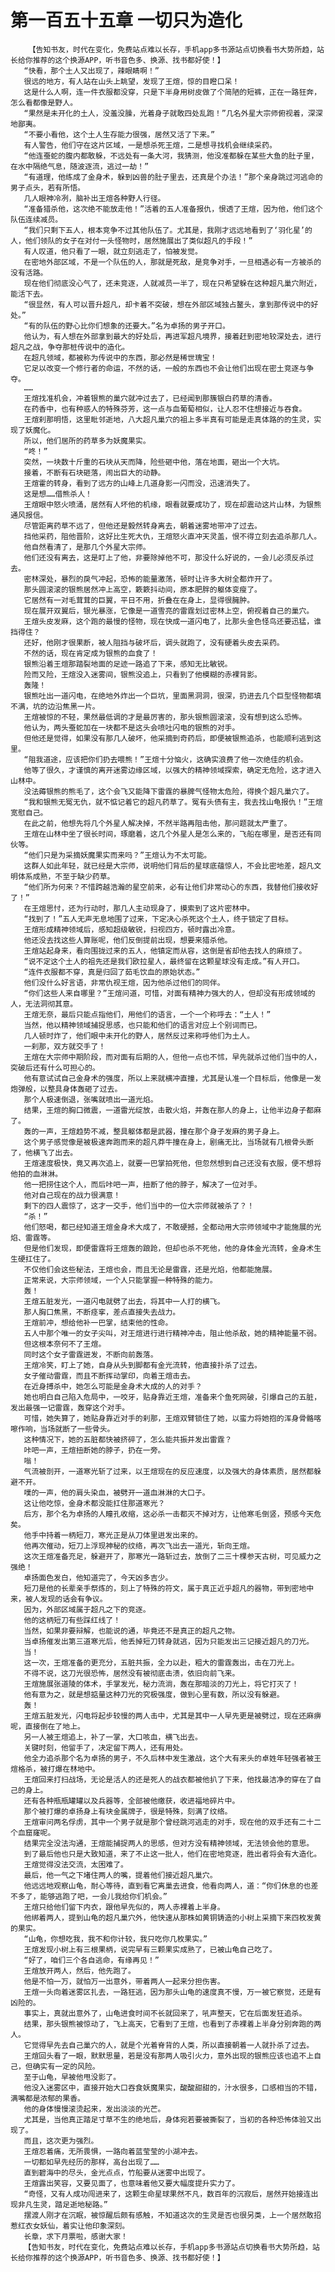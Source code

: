 # 第一百五十五章 一切只为造化
        【告知书友，时代在变化，免费站点难以长存，手机app多书源站点切换看书大势所趋，站长给你推荐的这个换源APP，听书音色多、换源、找书都好使！】
       “快看，那个土人又出现了，辣眼睛啊！”
       很远的地方，有人站在山头上眺望，发现了王煊，惊的目瞪口呆！
       这是什么人啊，连一件衣服都没穿，只是下半身用树皮做了个简陋的短裤，正在一路狂奔，怎么看都像是野人。
       “果然是未开化的土人，没羞没臊，光着身子就敢四处乱跑！”几名外星大宗师俯视着，深深地鄙夷。
       “不要小看他，这个土人生存能力很强，居然又活了下来。”
       有人警告，他们守在这片区域，一是想杀死王煊，二是想寻找机会继续采药。
       “他连蚕蛇的腹内都敢躲，不远处有一条大河，我猜测，他没准都躲在某些大鱼的肚子里，在水中隔绝气息，随波逐流，逃过一劫！”
       “有道理，他练成了金身术，躲到凶兽的肚子里去，还真是个办法！”那个亲身跳过河逃命的男子点头，若有所悟。
       几人眼神冷冽，脑补出王煊各种野人行径。
       “准备猎杀他，这次绝不能放走他！”活着的五人准备报仇，恨透了王煊，因为他，他们这个队伍连续减员。
       “我们只剩下五人，根本竞争不过其他队伍了。尤其是，我刚才远远地看到了‘羽化星’的人，他们领队的女子在对付一头怪物时，居然施展出了类似超凡的手段！”
       有人叹道，他只看了一眼，就立刻逃走了，怕被发觉。
       在密地外部区域，不是一个队伍的人，那就是死敌，是竞争对手，一旦相遇必有一方被杀的没有活路。
       现在他们彻底没心气了，还未竞逐，人就减员一半了，现在只希望躲在这种超凡巢穴附近，能活下去。
       “很显然，有人可以晋升超凡，却卡着不突破，想在外部区域独占鳌头，拿到那传说中的好处。”
       “有的队伍的野心比你们想象的还要大。”名为卓扬的男子开口。
       他认为，有人想在外部拿到最大的好处后，再进军超凡境界，接着赶到密地较深处去，进行超凡之战，争夺那桩传说中的造化。
       在超凡领域，都被称为传说中的东西，那必然是稀世瑰宝！
       它足以改变一个修行者的命运，不然的话，一般的东西也不会让他们出现在密土竞逐与争夺。
       ……
       王煊找准机会，冲着银熊的巢穴就冲过去了，已经闻到那簇银白药草的清香。
       在药香中，也有种惑人的特殊芬芳，这一点与血葡萄相似，让人忍不住想接近与吞食。
       王煊刹那明悟，这里毗邻逝地，八大超凡巢穴的祖上多半真有可能是走真体路的的生灵，实现了妖魔化。
       所以，他们居所的药草多为妖魔果实。
       “咚！”
       突然，一块数十斤重的石块从天而降，险些砸中他，落在地面，砸出一个大坑。
       接着，不断有石块砸落，闹出巨大的动静。
       王煊霍的转身，看到了远方的山峰上几道身影一闪而没，迅速消失了。
       这是想……借熊杀人！
       王煊眼中怒火喷涌，居然有人坏他的机缘，眼看就要成功了，现在却震动这片山林，为银熊通风报信。
       尽管距离药草不远了，但他还是毅然转身离去，朝着迷雾地带冲了过去。
       挡他采药，阻他晋阶，这好比生死大仇，王煊怒火直冲天灵盖，恨不得立刻去追杀那几人。
       他自然看清了，是那几个外星大宗师。
       他们还没有离去，这是盯上了他，非要除掉他不可，那没什么好说的，一会儿必须反杀过去。
       密林深处，暴烈的戾气冲起，恐怖的能量激荡，顿时让许多大树全都炸开了。
       那头圆滚滚的银熊居然冲上高空，簌簌抖动间，原本肥胖的躯体变瘦了。
       它居然有一对毛茸茸的巨翼，平日不用，折叠在在身上，显得很臃肿。
       现在展开双翼后，银光暴涨，它像是一道雪亮的雷霆划过密林上空，俯视着自己的巢穴。
       王煊头皮发麻，这个跑的最慢的怪物，现在快成一道闪电了，比那头金色怪鸟还要迅猛，谁挡得住？
       还好，他刚才很果断，被人阻挡与破坏后，调头就跑了，没有硬着头皮去采药。
       不然的话，现在肯定成为银熊的血食了！
       银熊沿着王煊那踏裂地面的足迹一路追了下来，感知无比敏锐。
       险而又险，王煊没入迷雾间，银熊没追上，只看到了他模糊的赤裸背影。
       轰隆！
       银熊吐出一道闪电，在绝地外炸出一个巨坑，里面黑洞洞，很深，扔进去几个巨型怪物都填不满，坑的边沿焦黑一片。
       王煊被惊的不轻，果然最低调的才是最厉害的，那头银熊圆滚滚，没有想到这么恐怖。
       他认为，两头蚕蛇加在一块都不是这头会喷吐闪电的银熊的对手。
       但他还是觉得，如果没有那几人破坏，他采摘到奇药后，即便被银熊追杀，也能顺利逃到这里。
       “阻我道途，应该把你们扔去喂熊！”王煊十分恼火，这确实浪费了他一次绝佳的机会。
       他等了很久，才谨慎的离开迷雾边缘区域，以强大的精神领域探索，确定无危险，这才进入山林中。
       没法薅银熊的熊毛了，这个会飞又能降下雷霆的暴脾气怪物太危险，得换个超凡巢穴了。
       “我和银熊无冤无仇，就不惦记着它的超凡药草了。冤有头债有主，我去找山龟报仇！”王煊宽慰自己。
       在此之前，他想先将几个外星人解决掉，不然半路再阻击他，那问题就太严重了。
       王煊在山林中坐了很长时间，琢磨着，这几个外星人是怎么来的，飞船在哪里，是否还有同伙等。
       “他们只是为采摘妖魔果实而来吗？”王煊认为不太可能。
       这群人如此年轻，就已经是大宗师，说明他们背后的星球底蕴惊人，不会比密地差，超凡文明体系成熟，不至于缺少药草。
       “他们所为何来？不惜跨越浩瀚的星空前来，必有让他们非常动心的东西，我替他们接收好了！”
       在王煊思忖，还为行动时，那几人主动现身了，摸索到了这片密林中。
       “找到了！”五人无声无息地围了过来，下定决心杀死这个土人，终于锁定了目标。
       王煊形成精神领域后，感知超级敏锐，扫视四方，顿时露出冷意。
       他还没去找这些人算账呢，他们反倒提前出现，想要来猎杀他。
       王煊站起身来，看向围拢过来的五人，他镇定而从容，这倒是省却他去找人的麻烦了。
       “说不定这个土人的祖先还是我们欧拉星人，最终留在这颗星球没有走成。”有人开口。
       “连件衣服都不穿，真是归回了茹毛饮血的原始状态。”
       他们没什么好言语，非常仇视王煊，因为他杀过他们的同伴。
       “你们这些人来自哪里？”王煊问道，可惜，对面有精神力强大的人，但却没有形成领域的人，无法洞彻其意。
       王煊无奈，最后只能点指他们，用他们的语言，一个一个称呼去：“土人！”
       当然，他以精神领域捕捉思感，也只能和他们的语言对应上个别词而已。
       几人顿时炸了，他们眼中未开化的野人，居然反过来称呼他们为土人。
       一刹那，双方就交手了！
       王煊在大宗师中期阶段，而对面有后期的人，但他一点也不怵，早先就杀过他们当中的人，突破后还有什么可担心的。
       他有意试试自己金身术的强度，所以上来就横冲直撞，尤其是认准一个目标后，他像是一发炮弹般，以整具身体轰砸了过去。
       那个人极速倒退，张嘴就喷出一道光焰。
       结果，王煊的胸口微震，一道雷光绽放，击散火焰，并轰在那人的身上，让他半边身子都麻了。
       轰的一声，王煊趋势不减，整具躯体都是武器，撞在那个身子发麻的男子身上。
       这个男子感觉像是被极速奔跑而来的超凡莽牛撞在身上，剧痛无比，当场就有几根骨头断了，他横飞了出去。
       王煊速度极快，竟又再次追上，就要一巴掌拍死他，但忽然想到自己还没有衣服，便不想将他拍的血淋淋。
       他一把捞住这个人，而后咔吧一声，扭断了他的脖子，解决了一位对手。
       他对自己现在的战力很满意！
       剩下的四人震惊了，这才一交手，他们当中的一位大宗师就被杀了？！
       “杀！”
       他们怒喝，都已经知道王煊金身术大成了，不敢硬撼，全都动用大宗师领域中才能施展的光焰、雷霆等。
       但是他们发现，即便雷霆将王煊轰的踉跄，但却也杀不死他，他的身体金光流转，金身术生生硬扛住了。
       不仅他们会这些秘法，王煊也会，而且无论是雷霆，还是光焰，他都能施展。
       正常来说，大宗师领域，一个人只能掌握一种特殊的能力。
       轰！
       王煊五脏发光，一道闪电就劈了出去，将其中一人打的横飞。
       那人胸口焦黑，不断痉挛，差点直接失去战力。
       王煊前冲，想给他补一巴掌，结束他的性命。
       五人中那个唯一的女子尖叫，对王煊进行进行精神冲击，阻止他杀敌，她的精神能量不弱。
       但这根本奈何不了王煊。
       同时这个女子雷霆迸发，不断向前轰落。
       王煊冷笑，盯上了她，自身从头到脚都有金光流转，他直接扑杀了过去。
       女子催动雷霆，而且不断挥动掌印，向着王煊击去。
       在近身搏杀中，她怎么可能是金身术大成的人的对手？
       她也明白自己陷入危局中，一咬牙，贴身靠近王煊，准备来个鱼死网破，引爆自己的五脏，发出最强一记雷霆，轰穿这个对手。
       可惜，她失算了，她贴身靠近对手的刹那，王煊双臂锁住了她，以蛮力将她抱的浑身骨骼喀嚓作响，当场就断了一些骨头。
       这种情况下，她的五脏都快被挤碎了，怎么能共振并发出雷霆？
       咔吧一声，王煊扭断她的脖子，扔在一旁。
       嗡！
       气流被剖开，一道寒光斩了过来，以王煊现在的反应速度，以及强大的身体素质，居然都躲避不开。
       噗的一声，他的肩头染血，被劈开一道血淋淋的大口子。
       这让他吃惊，金身术都没能扛住那道寒光？
       后方，那个名为卓扬的人瞳孔收缩，这必杀一击都灭不掉对方，让他寒毛倒竖，预感今天危矣。
       他手中持着一柄短刀，寒光正是从刀体里迸发出来的。
       他再次催动，短刀上浮现神秘的纹络，再次飞出去一道光，斩向王煊。
       这次王煊准备充足，躲避开了，那寒光一路斩过去，放倒了二三十棵参天古树，可见威力之强绝！
       卓扬面色发白，他知道完了，今天凶多吉少。
       短刀是他的长辈亲手祭炼的，刻上了特殊的符文，属于真正近乎超凡的器物，带到密地中来，被人发现的话会有争议。
       因为，外部区域属于超凡之下的竞逐。
       他的这柄短刀有些踩红线了！
       当然，如果非要辩解，也能说的通，毕竟还不是真正的超凡之物。
       当卓扬催发出第三道寒光后，他丢掉短刀转身就逃，因为只能发出三记接近超凡的刀光。
       当！
       这一次，王煊准备的更充分，五脏共振，全力以赴，粗大的雷霆轰出，击在刀光上。
       不得不说，这刀光很恐怖，居然没有被彻底击溃，依旧向前飞来。
       王煊施展张道陵的体术，手掌发光，秘力流淌，轰在那暗淡的刀光上，将它打灭了！
       他有意为之，就是想掂量这种刀光的究极强度，做到心里有数，所以没有躲避。
       轰！
       王煊五脏发光，闪电将起步较慢的两人击中，尤其是其中一人早先更是被劈过，现在还麻痹呢，直接倒在了地上。
       另一人被王煊追上，补了一掌，大口咳血，横飞出去。
       关键时刻，他留手了，决定留下两人，还有用处。
       他全力追杀那个名为卓扬的男子，不久后林中发生激战，这个大有来头的卓姓年轻强者被王煊格杀，被打爆在林地中。
       王煊回来打扫战场，无论是活人的还是死人的战衣都被他扒了下来，他找最洁净的穿在了自己的身上。
       还有各种瓶瓶罐罐以及兵器等，全部被他缴获，收进福地碎片中。
       那个被打爆的卓扬身上有块金属牌子，很是特殊，刻满了纹络。
       王煊审问两名俘虏，其中一个男子就是那个曾经跳河逃走的对手，现在他的双手还有二十二个血窟窿呢。
       结果完全没法沟通，王煊能捕捉两人的思感，但对方没有精神领域，无法领会他的意思。
       到了最后他也只是大致知道，来了不止这一批人，他们在密地竞逐，胜出者将会有大造化。
       王煊觉得没法交流，太困难了。
       最后，他一气之下堵住两人的嘴，提着他们接近超凡巢穴。
       他远远地观察山龟，耐心等待，直到看它离巢去进食，他看向两人，道：“你们休息的也差不多了，能够逃跑了吧，一会儿我给你们机会。”
       王煊只给他们留下内衣，跟他早先似的，两人赤裸着上半身。
       他绑着两人，提到山龟的超凡巢穴外，他快速从那株如黄铜铸造的小树上采摘下来四枚发黄的果实。
       “山龟，你想吃我，我不和你计较，我只吃你几枚果实。”
       王煊发现小树上有三根果柄，说完早有三颗果实成熟了，已被山龟自己吃了。
       “好了，咱们三个各自逃命，有缘再见！”
       王煊放开两人，然后，他先跑了。
       他是不怕一万，就怕万一出意外，带着两人一起来分担伤害。
       王煊一头向着迷雾区扎去，一路狂逃，因为那头山龟的速度真不慢，万一被它察觉，还是有凶险的。
       事实上，真就出意外了，山龟进食时间不长就回来了，吼声整天，它在后面发狂追杀。
       结果，那头银熊被惊动了，飞上高天，它看到了王煊，也看到了赤裸着上半身分别奔跑的两人。
       它觉得早先去自己巢穴的人，就是个光着脊背的人类，所以直接朝着一人就扑杀了过去。
       王煊回头看了一眼，默默思量，若是没有那两人吸引火力，意外出现的银熊应该也追不上自己，但确实有一定的风险。
       至于山龟，早被他甩没影了。
       他没入迷雾区中，直接开始大口吞食妖魔果实，酸酸甜甜的，汁水很多，口感相当的不错，满嘴都是浓郁的果香。
       他的身体慢慢滚烫起来，发出淡淡的光芒。
       尤其是，当他真正踏足寸草不生的绝地后，身体宛若要被撕裂了，当初的各种恐怖体验又出现了。
       而且，这次更为强烈。
       王煊忍着痛，无所畏惧，一路向着蓝莹莹的小湖冲去。
       一切都如早先经历的那样，高台出现了……
       直到碧海中的尽头，金光点点，竹船要从迷雾中出现了。
       王煊露出笑容，又要见面了，也意味着他又要大幅度提升实力了。
       “奇怪，又有人成功闯进来了，这颗生命星球果然不凡，数百年的沉寂后，居然开始接连出现非凡生灵，踏足逝地秘路。”
       摆渡人刚才在沉眠，被惊醒后颇有感触，不知道这次的生灵是否也很另类，上一个居然敢招惹红衣女妖仙，着实让他印象深刻。
       长章，求下月票啦，感谢大家！
       【告知书友，时代在变化，免费站点难以长存，手机app多书源站点切换看书大势所趋，站长给你推荐的这个换源APP，听书音色多、换源、找书都好使！】